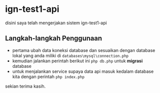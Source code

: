#  ign-test1-api

disini saya telah mengerjakan sistem ign-test1-api

## Langkah-langkah Penggunaan
- pertama ubah data koneksi database dan sesuaikan dengan database lokal yang anda miliki di `databases\mysql\connection.php`
- kemudian jalankan perintah berikut ini `php db.php` untuk **migrasi** database
- untuk menjalankan service supaya data api masuk kedalam database kita dengan perintah `php index.php`

sekian terima kasih.
